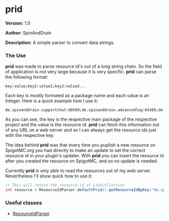 # prid

**Version:** 1.0

**Author:** SpinAndDrain

**Description:** A simple parser to convert data strings.

### The Use

__prid__ was made to parse resource id's out of a long string chain. So the field of application is not very large
because it is very specific. __prid__ can parse the following format:

```
key:value;key2:value2;key3:value3...
```

Each key is mostly formated as a package name and each value is an Integer. Here is a quick example how I use it:

```
de.spinanddrain.supportchat:60569;de.spinanddrain.advancedlog:64268;de.spinanddrain.simpleauth:64810;de.spinanddrain.libscollection:78115;
```

As you can see, the key is the respective main package of the respective project and the value is the resource id.
__prid__ can fetch this information out of any URL on a web server and so I can always get the resource ids
just with the respective key.

The idea behind __prid__ was that every time you puplish a new resource on SpigotMC.org you had directly to
make an update to set the correct resource id in your plugin's updater. With __prid__ you can insert the resource id
after you created the resource on SpigotMC, and so no update is needed.

Currently __prid__ is only able to read the resources out of my web server.
Nevertheless I'll show quick how to use it:

````java
// This will return the resource id of LibsCollection
int resource = ResourceIdParser.defaultPrid().getResourceIdByKey("de.spinanddrain.libscollection");
````

### Useful classes
* [ResourceIdParser](https://github.com/SpinAndDrain/LibsCollection/blob/master/src/de/spinanddrain/prid/ResourceIdParser.java)
